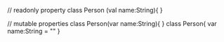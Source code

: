 // readonly property
class Person (val name:String){
}

// mutable properties
class Person(var name:String){
}
class Person{
    var name:String = ""
}